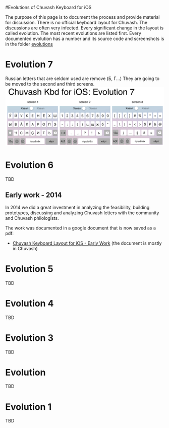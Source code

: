 #Evolutions of Chuvash Keyboard for iOS

The purpose of this page is to document the process and provide material for discussion. There is no official keyboard layout for Chuvash. The discussions are often very infected. Every significant change in the layout is called evolution. The most recent evolutions are listed first. Every documented evolution has a number and its source code and screenshots is in the folder [evolutions](evolutions)

# Evolution 7
Russian letters that are seldom used are remove (Б, Г...) They are going to be moved to the second and third screens.
![Evolution 7](cv-kbd-ios-evolution-07.png?raw=true)

# Evolution 6

TBD

## Early work - 2014

In 2014 we did a great investment in analyzing the feasibility, building prototypes, discussing and analyzing Chuvash letters with the community and Chuvash philologists. 

The work was documented in a google document that is now saved as a pdf:

- [Chuvash Keyboard Layout for iOS - Early Work](cv-kbd-ios-evolutions-early-collab.pdf) (the document is mostly in Chuvash)

# Evolution 5

TBD

# Evolution 4

TBD

# Evolution 3

TBD

# Evolution 

TBD

# Evolution 1

TBD
